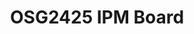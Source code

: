 ---
title: OSG2425 IPM Board
redirect_to: https://www.canva.com/design/DAGJqWkesXU/KSsuxLmkGcYTeR1ftR1pGg/view?utm_content=DAGJqWkesXU&utm_campaign=designshare&utm_medium=link&utm_source=editor
redirect_from: 
  - /IPMBoard
  - /ipmboard
---